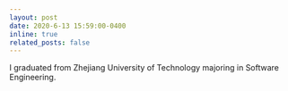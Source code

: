 ```yaml
---
layout: post
date: 2020-6-13 15:59:00-0400
inline: true
related_posts: false
---
```


I graduated from Zhejiang University of Technology majoring in Software Engineering.
